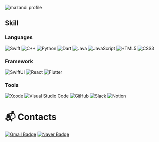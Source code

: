 ![mazandi profile](http://mazandi.herokuapp.com/api?handle=ksj0723&theme=cold)

## Skill
### Languages
![Swift](https://img.shields.io/badge/Swift-F05138.svg?&style=for-the-badge&logo=Swift&logoColor=white)
![C++](https://img.shields.io/badge/C++-00599C.svg?&style=for-the-badge&logo=cplusplus&logoColor=white)
![Python](https://img.shields.io/badge/Python-3776AB.svg?&style=for-the-badge&logo=Python&logoColor=white)
![Dart](https://img.shields.io/badge/Dart-0175C2.svg?&style=for-the-badge&logo=dart&logoColor=white)
![Java](https://img.shields.io/badge/Java-4B4B77.svg?&style=for-the-badge&logo=Java&logoColor=white)
![JavaScript](https://img.shields.io/badge/JavaScript-F7DF1E.svg?&style=for-the-badge&logo=JavaScript&logoColor=white)
![HTML5](https://img.shields.io/badge/HTML5-E34F26.svg?&style=for-the-badge&logo=HTML5&logoColor=white)
![CSS3](https://img.shields.io/badge/CSS3-1572B6.svg?&style=for-the-badge&logo=CSS3&logoColor=white)


### Framework
![SwiftUI](https://img.shields.io/badge/SwiftUI-F05138.svg?&style=for-the-badge&logo=Swift&logoColor=white)
![React](https://img.shields.io/badge/React-61DAFB.svg?&style=for-the-badge&logo=React&logoColor=white)
![Flutter](https://img.shields.io/badge/flutter-02569B.svg?&style=for-the-badge&logo=flutter&logoColor=white)


### Tools
![Xcode](https://img.shields.io/badge/Xcode-147EFB.svg?&style=for-the-badge&logo=Xcode&logoColor=white)
![Visual Studio Code](https://img.shields.io/badge/Visual%20Studio%20Code-007ACC.svg?&style=for-the-badge&logo=Visual%20Studio%20Code&logoColor=white)
![GitHub](https://img.shields.io/badge/GitHub-181717.svg?&style=for-the-badge&logo=GitHub&logoColor=white)
![Slack](https://img.shields.io/badge/Slack-4A154B.svg?&style=for-the-badge&logo=Slack&logoColor=white)
![Notion](https://img.shields.io/badge/Notion-000000.svg?&style=for-the-badge&logo=Notion&logoColor=white)

 
# :mailbox_with_mail: Contacts
[![Gmail Badge](https://img.shields.io/badge/Gmail-d14836?style=flat-square&logo=Gmail&logoColor=white&link=mailto:ksj008111@gmail.com)](mailto:kimsh1691@gmail.com)
[![Naver Badge](https://img.shields.io/badge/Naver-03C75A?style=flat-square&logo=Naver&logoColor=white&link=mailto:lmk0347@naver.com)](mailto:lmk0347@naver.com)
